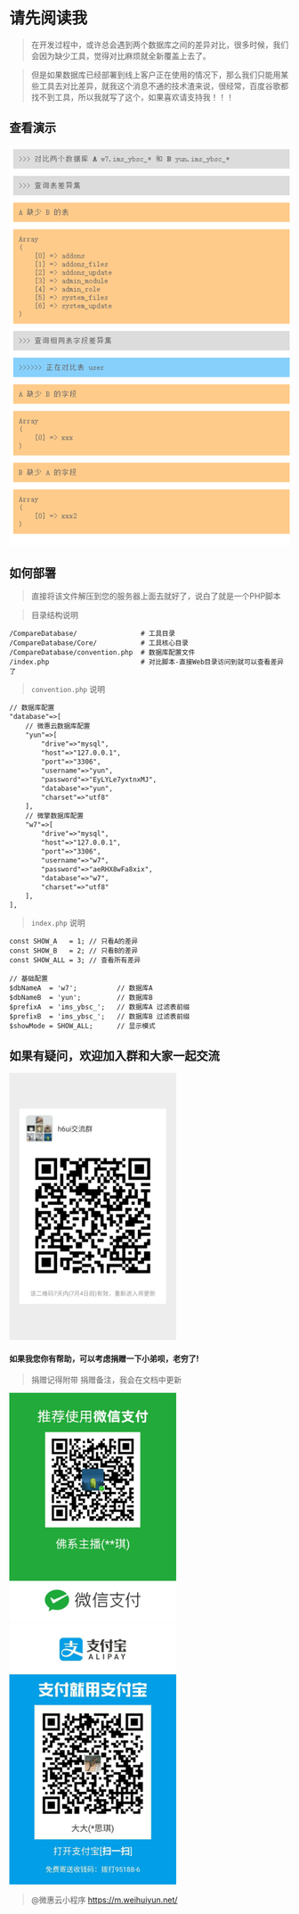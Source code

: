 # 请先阅读我

> 在开发过程中，或许总会遇到两个数据库之间的差异对比，很多时候，我们会因为缺少工具，觉得对比麻烦就全新覆盖上去了。

> 但是如果数据库已经部署到线上客户正在使用的情况下，那么我们只能用某些工具去对比差异，就我这个消息不通的技术渣来说，很经常，百度谷歌都找不到工具，所以我就写了这个，如果喜欢请支持我！！！

## 查看演示

![image](https://github.com/ChinSQ/UtilCompareDatabase/blob/master/1.png?raw=true)

## 如何部署

> 直接将该文件解压到您的服务器上面去就好了，说白了就是一个PHP脚本

> 目录结构说明
```
/CompareDatabase/                # 工具目录
/CompareDatabase/Core/           # 工具核心目录
/CompareDatabase/convention.php  # 数据库配置文件
/index.php                       # 对比脚本-直接Web目录访问到就可以查看差异了
```
> `convention.php` 说明
```
// 数据库配置
"database"=>[
    // 微惠云数据库配置
    "yun"=>[
        "drive"=>"mysql",
        "host"=>"127.0.0.1",
        "port"=>"3306",
        "username"=>"yun",
        "password"=>"EyLYLe7yxtnxMJ",
        "database"=>"yun",
        "charset"=>"utf8"
    ],
    // 微擎数据库配置
    "w7"=>[
        "drive"=>"mysql",
        "host"=>"127.0.0.1",
        "port"=>"3306",
        "username"=>"w7",
        "password"=>"aeRHX8wFa8xix",
        "database"=>"w7",
        "charset"=>"utf8"
    ],
],
```
> `index.php` 说明
```
const SHOW_A   = 1; // 只看A的差异
const SHOW_B   = 2; // 只看B的差异
const SHOW_ALL = 3; // 查看所有差异

// 基础配置
$dbNameA  = 'w7';          // 数据库A
$dbNameB  = 'yun';         // 数据库B
$prefixA  = 'ims_ybsc_';   // 数据库A 过滤表前缀
$prefixB  = 'ims_ybsc_';   // 数据库B 过滤表前缀
$showMode = SHOW_ALL;      // 显示模式
```

## 如果有疑问，欢迎加入群和大家一起交流

<img src="https://github.com/ChinSQ/UtilCompareDatabase/blob/master/qrcode.png?raw=true" width="300px" />

#### 如果我您你有帮助，可以考虑捐赠一下小弟呗，老穷了!

> 捐赠记得附带 捐赠备注，我会在文档中更新

<img src="https://github.com/ChinSQ/UtilCompareDatabase/blob/master/wxpay.jpg?raw=true" width="300px" />
<img src="https://github.com/ChinSQ/UtilCompareDatabase/blob/master/alipay.jpg?raw=true" width="300px" />

> @微惠云小程序 https://m.weihuiyun.net/







